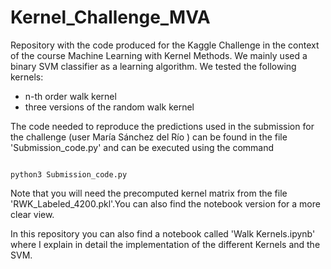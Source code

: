 # Kernel_Challenge_MVA

Repository with the code produced for the Kaggle Challenge in the context of the course Machine Learning with Kernel Methods. We mainly used a binary SVM classifier as a learning algorithm. We  tested the following kernels:

* n-th order walk kernel
* three versions of the random walk kernel



The code needed to reproduce the predictions used in the submission for the challenge (user María Sánchez del Río
) can be found in the file 'Submission_code.py' and can be executed using the command

```

python3 Submission_code.py

```

Note that you will need the precomputed kernel matrix from the file 'RWK_Labeled_4200.pkl'.You can also find the notebook version for a more clear view.

In this repository you can also find a notebook called 'Walk Kernels.ipynb' where I explain in detail the implementation of the different Kernels and the SVM.
